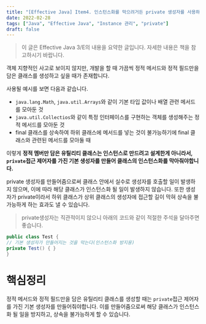 ```yaml
---
title: "[Effective Java] Item4. 인스턴스화를 막으려거든 private 생성자를 사용하라"
date: 2022-02-28
tags: ["Java", "Effective Java", "Instance 관리", "private"]
draft: false
---
```


> 이 글은 Effective Java 3/E의 내용을 요약한 글입니다. 자세한 내용은 책을 참고하시기 바랍니다.

객체 지향적인 사고로 보이지 않지만, 개발을 할 때 가끔씩 정적 메서드와 정적 필드만을 담은 클래스를 생성하고 싶을 때가 존재합니다.

사용될 예시를 보면 다음과 같습니다.
- `java.lang.Math`, `java.util.Arrays`와 같이 기본 타입 값이나 배열 관련 메서드를 모아둔 것
- `java.util.Collectios`와 같이 특정 인터페이스를 구현하는 객체를 생성해주는 정적 메서드를 모아둔 것
- final 클래스를 상속하여 하위 클래스에 메서드를 넣는 것이 불가능하기에 final 클래스와 관련된 메서드를 모아둘 때

이렇게 **정적 멤버만 담은 유틸리티 클래스는 인스턴스로 만드려고 설계한게 아니라서, `private`접근 제어자를 가진 기본 생성자를 만들어 클래스의 인스턴스화를 막아줘야합니다.**

private 생성자를 만들어줌으로써 클래스 안에서 실수로 생성자를 호출할 일이 발생하지 않으며, 이에 따라 해당 클래스가 인스턴스화 될 일이 발생하지 않습니다.
또한 생성자가 private이라서 하위 클래스가 상위 클래스의 생성자에 접근할 길이 막혀 상속을 불가능하게 하는 효과도 낼 수 있습니다.

> private생성자는 직관적이지 않으니 아래의 코드와 같이 적절한 주석을 달아주면 좋습니다.

```java
public class Test {
// 기본 생성자가 만들어지는 것을 막는다(인스턴스화 방지용)
private Test() { }
}

```

# 핵심정리
정적 메서드와 정적 필드만을 담은 유틸리티 클래스를 생성할 때는 `private`접근 제어자를 가진 기본 생성자를 만들어줘야합니다.
이를 만들어줌으로써 해당 클래스가 인스턴스화 될 일을 방지하고, 상속을 불가능하게 할 수 있습니다.
